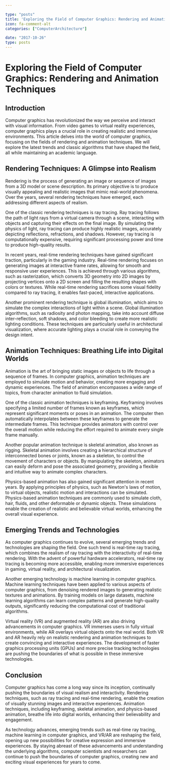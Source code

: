 ```yaml
---

type: "posts"
title: 'Exploring the Field of Computer Graphics: Rendering and Animation Techniques'
icon: fa-comment-alt
categories: ["ComputerArchitecture"]

date: "2017-10-26"
type: posts
---
```





# Exploring the Field of Computer Graphics: Rendering and Animation Techniques

## Introduction

Computer graphics has revolutionized the way we perceive and interact with visual information. From video games to virtual reality experiences, computer graphics plays a crucial role in creating realistic and immersive environments. This article delves into the world of computer graphics, focusing on the fields of rendering and animation techniques. We will explore the latest trends and classic algorithms that have shaped the field, all while maintaining an academic language.

## Rendering Techniques: A Glimpse into Realism

Rendering is the process of generating an image or sequence of images from a 3D model or scene description. Its primary objective is to produce visually appealing and realistic images that mimic real-world phenomena. Over the years, several rendering techniques have emerged, each addressing different aspects of realism.

One of the classic rendering techniques is ray tracing. Ray tracing follows the path of light rays from a virtual camera through a scene, interacting with objects and capturing their effects on the final image. By simulating the physics of light, ray tracing can produce highly realistic images, accurately depicting reflections, refractions, and shadows. However, ray tracing is computationally expensive, requiring significant processing power and time to produce high-quality results.

In recent years, real-time rendering techniques have gained significant traction, particularly in the gaming industry. Real-time rendering focuses on generating images at interactive frame rates, allowing for smooth and responsive user experiences. This is achieved through various algorithms, such as rasterization, which converts 3D geometry into 2D images by projecting vertices onto a 2D screen and filling the resulting shapes with colors or textures. While real-time rendering sacrifices some visual fidelity compared to ray tracing, it enables fast-paced, interactive applications.

Another prominent rendering technique is global illumination, which aims to simulate the complex interactions of light within a scene. Global illumination algorithms, such as radiosity and photon mapping, take into account diffuse inter-reflection, soft shadows, and color bleeding to create more realistic lighting conditions. These techniques are particularly useful in architectural visualization, where accurate lighting plays a crucial role in conveying the design intent.

## Animation Techniques: Breathing Life into Digital Worlds

Animation is the art of bringing static images or objects to life through a sequence of frames. In computer graphics, animation techniques are employed to simulate motion and behavior, creating more engaging and dynamic experiences. The field of animation encompasses a wide range of topics, from character animation to fluid simulation.

One of the classic animation techniques is keyframing. Keyframing involves specifying a limited number of frames known as keyframes, which represent significant moments or poses in an animation. The computer then automatically interpolates between these keyframes to generate the intermediate frames. This technique provides animators with control over the overall motion while reducing the effort required to animate every single frame manually.

Another popular animation technique is skeletal animation, also known as rigging. Skeletal animation involves creating a hierarchical structure of interconnected bones or joints, known as a skeleton, to control the movement of characters or objects. By manipulating the skeleton, animators can easily deform and pose the associated geometry, providing a flexible and intuitive way to animate complex characters.

Physics-based animation has also gained significant attention in recent years. By applying principles of physics, such as Newton's laws of motion, to virtual objects, realistic motion and interactions can be simulated. Physics-based animation techniques are commonly used to simulate cloth, hair, fluids, and other deformable or dynamic objects. These simulations enable the creation of realistic and believable virtual worlds, enhancing the overall visual experience.

## Emerging Trends and Technologies

As computer graphics continues to evolve, several emerging trends and technologies are shaping the field. One such trend is real-time ray tracing, which combines the realism of ray tracing with the interactivity of real-time rendering. With the advent of powerful hardware accelerators, real-time ray tracing is becoming more accessible, enabling more immersive experiences in gaming, virtual reality, and architectural visualization.

Another emerging technology is machine learning in computer graphics. Machine learning techniques have been applied to various aspects of computer graphics, from denoising rendered images to generating realistic textures and animations. By training models on large datasets, machine learning algorithms can learn complex patterns and generate high-quality outputs, significantly reducing the computational cost of traditional algorithms.

Virtual reality (VR) and augmented reality (AR) are also driving advancements in computer graphics. VR immerses users in fully virtual environments, while AR overlays virtual objects onto the real world. Both VR and AR heavily rely on realistic rendering and animation techniques to create convincing and interactive experiences. The development of faster graphics processing units (GPUs) and more precise tracking technologies are pushing the boundaries of what is possible in these immersive technologies.

## Conclusion

Computer graphics has come a long way since its inception, continually pushing the boundaries of visual realism and interactivity. Rendering techniques, such as ray tracing and real-time rendering, enable the creation of visually stunning images and interactive experiences. Animation techniques, including keyframing, skeletal animation, and physics-based animation, breathe life into digital worlds, enhancing their believability and engagement.

As technology advances, emerging trends such as real-time ray tracing, machine learning in computer graphics, and VR/AR are reshaping the field, opening up new possibilities for creative expression and immersive experiences. By staying abreast of these advancements and understanding the underlying algorithms, computer scientists and researchers can continue to push the boundaries of computer graphics, creating new and exciting visual experiences for years to come.